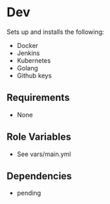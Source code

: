 Dev
=========

Sets up and installs the following:
- Docker
- Jenkins
- Kubernetes
- Golang
- Github keys

Requirements
------------
- None

Role Variables
--------------
- See vars/main.yml

Dependencies
------------
- pending